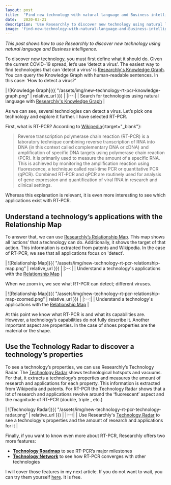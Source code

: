 ```yaml
---
layout: post
title:  "Find new technology with natural language and Business intelligence"
date:   2020-03-21
description: 'Use Researchly to discover new technology using natural language and Business intelligence.'
image: 'find-new-technology-with-natural-language-and-Business-intelligence-header-image.jpg'
---
```

*This post shows how to use Researchly to discover new technology using natural language and Business intelligence.*

To discover new technology, you must first define what it should do. Given the current COVID–19 spread, let’s use ‘detect a virus’. The easiest way to find technologies that can ‘detect a virus’ is [Researchly's Knowledge Graph](https://www.researchly.app/analytics/knowledgegraph?utm_source=528547e2&utm_medium=88682ffa&utm_campaign=edfcaff2). You can query the Knowledge Graph with human-readable sentences. In this case: ‘How to detect a virus?’

| ![Knowledge Graph]({{ "/assets/img/new-technology-rt-pcr-knowledge-graph.png" | relative_url }}) | 
|:--:| 
| Search for technologies using natural language with [Researchly's Knowledge Graph](https://www.researchly.app/analytics/knowledgegraph?utm_source=528547e2&utm_medium=88682ffa&utm_campaign=edfcaff2) |


As we can see, several technologies can detect a virus. Let’s pick one technology and explore it further. I have selected RT-PCR.


First, what is RT-PCR? According to [Wikipedia](https://en.wikipedia.org/wiki/Reverse_transcription_polymerase_chain_reaction?utm_source=528547e2&utm_medium=88682ffa&utm_campaign=edfcaff2){:target="_blank"}:


> Reverse transcription polymerase chain reaction (RT-PCR) is a laboratory technique combining reverse transcription of RNA into DNA (in this context called complementary DNA or cDNA) and amplification of specific DNA targets using polymerase chain reaction (PCR). It is primarily used to measure the amount of a specific RNA. This is achieved by monitoring the amplification reaction using fluorescence, a technique called real-time PCR or quantitative PCR (qPCR). Combined RT-PCR and qPCR are routinely used for analysis of gene expression and quantification of viral RNA in research and clinical settings.

Whereas this explanation is relevant, it is even more interesting to see which applications exist with RT-PCR.

## Understand a technology’s applications with the Relationship Map

To answer that, we can use [Researchly’s Relationship Map](https://www.researchly.app/analytics/relationship_map?utm_source=528547e2&utm_medium=88682ffa&utm_campaign=edfcaff2). This map shows all ‘actions’ that a technology can do. Additionally, it shows the target of that action. This information is extracted from patents and Wikipedia.
In the case of RT-PCR, we see that all applications focus on 'detect'.

| ![Relationship Map]({{ "/assets/img/new-technology-rt-pcr-relationship-map.png" | relative_url }}) | 
|:--:| 
| Understand a technology's applications with the [Relationship Map](https://www.researchly.app/analytics/relationship_map?utm_source=528547e2&utm_medium=88682ffa&utm_campaign=edfcaff2) |

When we zoom in, we see what RT-PCR can detect; different viruses.

| ![Relationship Map]({{ "/assets/img/new-technology-rt-pcr-relationship-map-zoomed.png" | relative_url }}) | 
|:--:| 
| Understand a technology's applications with the [Relationship Map](https://www.researchly.app/analytics/relationship_map?utm_source=528547e2&utm_medium=88682ffa&utm_campaign=edfcaff2) |


At this point we know what RT-PCR is and what its capabilities are. However, a technology’s capabilities do not fully describe it. Another important aspect are properties. In the case of shoes properties are the material or the shape.


## Use the Technology Radar to discover a technology’s properties
To see a technology’s properties, we can use Researchly’s Technology Radar. The [Technology Radar](https://www.researchly.app/analytics/technologyradar?utm_source=528547e2&utm_medium=88682ffa&utm_campaign=edfcaff2) shows technological hotspots and vacuums. For that, it extracts a technology’s properties and measures the amount of research and applications for each property. This information is extracted from Wikipedia and patents.
For RT-PCR the Technology Radar shows that a lot of research and applications revolve around the ‘fluorescent’ aspect and the magnitude of RT-PCR (double, triple , etc.)

| ![Technology Radar]({{ "/assets/img/new-technology-rt-pcr-technology-radar.png" | relative_url }}) | 
|:--:| 
| Use Researchly's [Technology Radar](https://www.researchly.app/analytics/technologyradar?utm_source=528547e2&utm_medium=88682ffa&utm_campaign=edfcaff2) to see a technology's properties and the amount of research and applications for it |



Finally, if you want to know even more about RT-PCR, Researchly offers two more features:

- **[Technology Roadmap](https://www.researchly.app/analytics/technologyroadmap?utm_source=528547e2&utm_medium=88682ffa&utm_campaign=edfcaff2)** to see RT-PCR’s major milestones
- **[Technology Network](https://www.researchly.app/analytics/technologynetwork?utm_source=528547e2&utm_medium=88682ffa&utm_campaign=edfcaff2)** to see how RT-PCR converges with other technologies


I will cover those features in my next article. If you do not want to wait, you can try them yourself [here](https://www.researchly.app/analytics/dashboard?utm_source=528547e2&utm_medium=88682ffa&utm_campaign=edfcaff2). It is free.




















